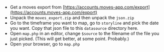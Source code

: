 * Get a moves export from [https://accounts.moves-app.com/export](https://accounts.moves-app.com/export)
* Unpack the `moves_export.zip` and then unpack the `json.zip`
* Go to the timeframe you want to map, go to `storyline` and pick the date you want. Copy that json file to this `datasource` directory here.
* Open `map.php` in an editor, change `$source` to the filename of the file you just picked. (This will get better, at some point. Probably.)
* Open your browser, go to `map.php`
